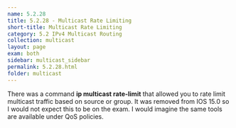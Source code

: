 ```yaml
---
name: 5.2.28
title: 5.2.28 - Multicast Rate Limiting
short-title: Multicast Rate Limiting
category: 5.2 IPv4 Multicast Routing
collection: multicast
layout: page
exam: both
sidebar: multicast_sidebar
permalink: 5.2.28.html
folder: multicast
---
```

There was a command **ip multicast rate-limit** that allowed you to rate limit multicast traffic based on source or group. It was removed from IOS 15.0 so I would not expect this to be on the exam. I would imagine the same tools are available under QoS policies.